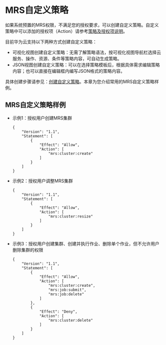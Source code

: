 # MRS自定义策略<a name="ZH-CN_TOPIC_0173178224"></a>

如果系统预置的MRS权限，不满足您的授权要求，可以创建自定义策略。自定义策略中可以添加的授权项（Action）请参考[策略及授权项说明](https://support.huaweicloud.com/api-mrs/mrs_02_0083.html)。

目前华为云支持以下两种方式创建自定义策略：

-   可视化视图创建自定义策略：无需了解策略语法，按可视化视图导航栏选择云服务、操作、资源、条件等策略内容，可自动生成策略。
-   JSON视图创建自定义策略：可以在选择策略模板后，根据具体需求编辑策略内容；也可以直接在编辑框内编写JSON格式的策略内容。

具体创建步骤请参见：[创建自定义策略](https://support.huaweicloud.com/usermanual-iam/iam_01_0605.html)。本章为您介绍常用的MRS自定义策略样例。

## MRS自定义策略样例<a name="section106232058111114"></a>

-   示例1：授权用户创建MRS集群

    ```
    {
        "Version": "1.1",
        "Statement": [
            {
                "Effect": "Allow",
                "Action": [
                    "mrs:cluster:create"
                ]
            }
        ]
    }
    ```

-   示例2：授权用户调整MRS集群

    ```
    { 
        "Version": "1.1", 
        "Statement": [ 
            { 
                "Effect": "Allow", 
                "Action": [ 
                    "mrs:cluster:resize" 
                ] 
            } 
        ] 
    }
    ```

-   示例3：授权用户创建集群、创建并执行作业、删除单个作业，但不允许用户删除集群的权限

    ```
    {
        "Version": "1.1",
        "Statement": [
            {
                "Effect": "Allow",
                "Action": [
                    "mrs:cluster:create",
                    "mrs:job:submit",
                    "mrs:job:delete"
                ]
            },
            {
                "Effect": "Deny",
                "Action": [
                    "mrs:cluster:delete"
                ]
            }
        ]
    }
    ```


